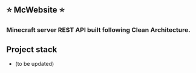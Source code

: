 ## :star: McWebsite :star:
### Minecraft server REST API built following Clean Architecture.

## Project stack

+ (to be updated)

